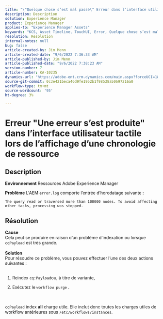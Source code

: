 ```yaml
---
title: "\"Quelque chose s’est mal passé\" Erreur dans l’interface utilisateur tactile lors de l’affichage d’une chronologie de ressources"
description: Description
solution: Experience Manager
product: Experience Manager
applies-to: "Experience Manager Assets"
keywords: "KCS, Asset Timeline, TouchUI, Error, Quelque chose s’est mal passé, AEM, Adobe Experience Manager, 6.3"
resolution: Resolution
internal-notes: null
bug: false
article-created-by: Jim Menn
article-created-date: "9/6/2022 7:36:33 AM"
article-published-by: Jim Menn
article-published-date: "9/6/2022 7:38:23 AM"
version-number: 7
article-number: KA-10235
dynamics-url: "https://adobe-ent.crm.dynamics.com/main.aspx?forceUCI=1&pagetype=entityrecord&etn=knowledgearticle&id=8dbc5d9e-b62d-ed11-9db1-0022480866ad"
source-git-commit: 0c3e421beca46d9fe1952b1f98538a50697216a0
workflow-type: tm+mt
source-wordcount: '95'
ht-degree: 3%

---
```


# Erreur &quot;Une erreur s’est produite&quot; dans l’interface utilisateur tactile lors de l’affichage d’une chronologie de ressource

## Description


<b>Environnement</b>
Ressources Adobe Experience Manager

<b>Problème</b>
L&#39;AEM `error.log` comporte l’entrée d’horodatage suivante :


```
The query read or traversed more than 100000 nodes. To avoid affecting other tasks, processing was stopped.
```



## Résolution

<b>Cause</b><br>Cela peut se produire en raison d’un problème d’indexation ou lorsque `cqPayload` est très grande. <br> <br><b>Solution</b><br>Pour résoudre ce problème, vous pouvez effectuer l’une des deux actions suivantes : <br> <br>
1. Reindex `cq:Payload`ou, à titre de variante,


2. Exécutez le `workflow purge` .

<br> <br>`cqPayload` index <b>all</b> charge utile. Elle inclut donc toutes les charges utiles de workflow antérieures sous `/etc/workflows/instances`.

